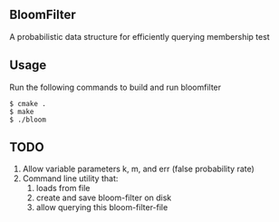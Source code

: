 ## BloomFilter
A probabilistic data structure for efficiently querying membership test 

## Usage
Run the following commands to build and run bloomfilter 
```
$ cmake .
$ make
$ ./bloom
```

## TODO
1. Allow variable parameters k, m, and err (false probability rate)
2. Command line utility that:
    1. loads from file
    2. create and save bloom-filter on disk
    3. allow querying this bloom-filter-file
     
    